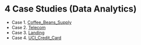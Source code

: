 # 4 Case Studies (Data Analytics)

* Case 1. [Coffee_Beans_Supply](https://github.com/ybezginova2016/case_studies_da/blob/main/1.%20Coffee_Beans_Supply/main_1_CoffeeBeansSupply.ipynb)
* Case 2. [Telecom](https://github.com/ybezginova2016/case_studies_da/blob/main/2.%20Telecom/main_2_Telecom.ipynb)
* Case 3. [Landing](https://github.com/ybezginova2016/case_studies_da/blob/main/3.%20Lending/main_3_Lending.ipynb)
* Case 4. [UCI_Credit_Card](https://github.com/ybezginova2016/case_studies_da/blob/main/4.%20UCI_Credit_Card/main_4_UNI_Credit_Card.ipynb)

